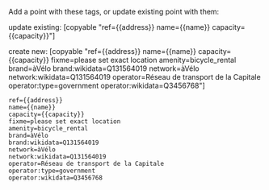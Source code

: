 ﻿Add a point with these tags, or update existing point with them:

update existing: [copyable "ref={{address}}
name={{name}}
capacity={{capacity}}"]

create new: [copyable "ref={{address}}
name={{name}}
capacity={{capacity}}
fixme=please set exact location
amenity=bicycle_rental
brand=àVélo
brand:wikidata=Q131564019
network=àVélo
network:wikidata=Q131564019
operator=Réseau de transport de la Capitale
operator:type=government
operator:wikidata=Q3456768"]

```
ref={{address}}
name={{name}}
capacity={{capacity}}
fixme=please set exact location
amenity=bicycle_rental
brand=àVélo
brand:wikidata=Q131564019
network=àVélo
network:wikidata=Q131564019
operator=Réseau de transport de la Capitale
operator:type=government
operator:wikidata=Q3456768
```

